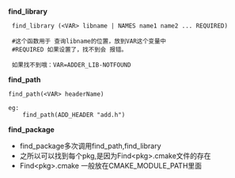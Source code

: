**find_library**
```
 find_library (<VAR> libname | NAMES name1 name2 ... REQUIRED)

 #这个函数用于 查询libname的位置，放到VAR这个变量中
 #REQUIRED 如果设置了，找不到会 报错。

 如果找不到哦：VAR=ADDER_LIB-NOTFOUND
```


**find_path**
```
find_path(<VAR> headerName)

eg:
    find_path(ADD_HEADER "add.h")
```

**find_package**

* find_package多次调用find_path,find_library
* 之所以可以找到每个pkg,是因为Find\<pkg>.cmake文件的存在
* Find\<pkg>.cmake 一般放在CMAKE_MODULE_PATH里面